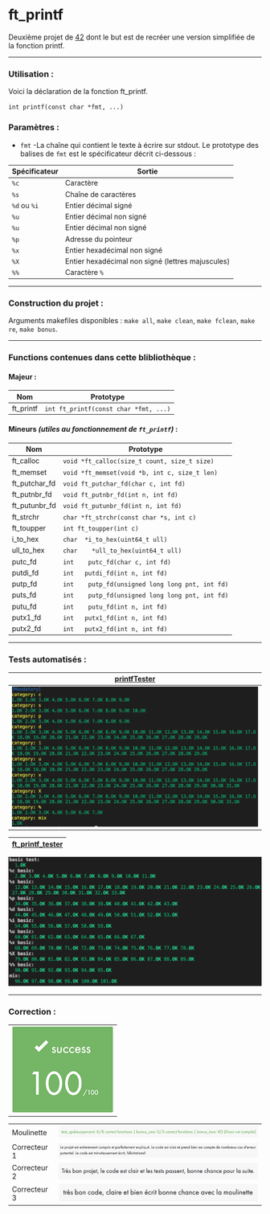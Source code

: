 # ft_printf

Deuxième projet de [42](https://42.fr/) dont le but est de recréer une version simplifiée de la fonction printf. 

---

### Utilisation :

Voici la déclaration de la fonction ft_printf.

```
int printf(const char *fmt, ...)
```

### Paramètres :

- `fmt` -La chaîne qui contient le texte à écrire sur stdout. Le prototype des balises de `fmt` est le spécificateur décrit ci-dessous :

| Spécificateur | Sortie |
| --- | --- |
| `%c`| Caractère |
| `%s`| Chaîne de caractères |
| `%d` ou `%i` | Entier décimal signé |
| `%u` | Entier décimal non signé |
| `%u` | Entier décimal non signé |
| `%p` | Adresse du pointeur |
| `%x` | Entier hexadécimal non signé |
| `%X` | Entier hexadécimal non signé (lettres majuscules) |
| `%%` | Caractère `%` |

---

### Construction du projet :

Arguments makefiles disponibles : `make all`, `make clean`, `make fclean`, `make re`, `make bonus`. 

---
### Functions contenues dans cette blibliothèque :

#### Majeur :
| Nom | Prototype |
| --- | --- |
| ft_printf | `int ft_printf(const char *fmt, ...)` |

#### Mineurs *(utiles au fonctionnement de `ft_printf`)* :
| Nom | Prototype |
| --- | --- |
| ft_calloc | `void	*ft_calloc(size_t count, size_t size)` |
| ft_memset | `void	*ft_memset(void *b, int c, size_t len)` |
| ft_putchar_fd | `void	ft_putchar_fd(char c, int fd)` |
| ft_putnbr_fd | `void ft_putnbr_fd(int n, int fd)` |
| ft_putunbr_fd | `void	ft_putunbr_fd(int n, int fd)` |
| ft_strchr | `char	*ft_strchr(const char *s, int c)` |
| ft_toupper | `int	ft_toupper(int c)` |
| i_to_hex | `char	*i_to_hex(uint64_t ull)` |
| ull_to_hex | `char	*ull_to_hex(uint64_t ull)` |
| putc_fd | `int	putc_fd(char c, int fd)` |
| putdi_fd | `int	putdi_fd(int n, int fd)` |
| putp_fd | `int	putp_fd(unsigned long long pnt, int fd)` |
| puts_fd | `int	putp_fd(unsigned long long pnt, int fd)` |
| putu_fd | `int	putu_fd(int n, int fd)` |
| putx1_fd | `int	putx1_fd(int n, int fd)` |
| putx2_fd | `int	putx2_fd(int n, int fd)` |

---
### Tests automatisés :

| [printfTester](https://github.com/Tripouille/printfTester) | 
| --- |
| ![](./img/printftester.png) |

| [ft_printf_tester](https://github.com/paulo-santana/ft_printf_tester) |
| --- |
![](./img/ft_printf_tester.png)

---
### Correction :


| |
| --- |
| ![](./img/note2.png) |


| | |
| --- | --- |
| Moulinette | ![](./img/note1.png) |
| Correcteur 1 | <img src="./img/correction1.png" /> |
| Correcteur 2 | <img src="./img/correction2.png" /> |
| Correcteur 3 | <img src="./img/correction3.png" /> |
